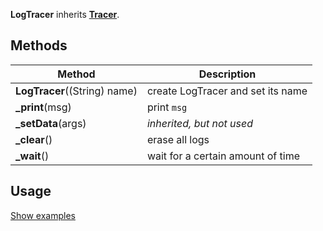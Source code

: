 **LogTracer** inherits **[Tracer](Tracer)**.

## Methods

| Method | Description |
|--------|-------------|
| **LogTracer**((String) name)| create LogTracer and set its name |
| **_print**(msg) | print `msg` |
| **_setData**(args) | _inherited, but not used_ |
| **_clear**() | erase all logs |
| **_wait**() | wait for a certain amount of time |

## Usage
[Show examples](https://github.com/search?utf8=✓&q=LogTracer+repo%3Aparkjs814%2FAlgorithmVisualizer+path%3A%2Falgorithm&type=Code&ref=advsearch&l=&l=)